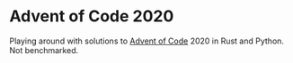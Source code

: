 # Advent of Code 2020

Playing around with solutions to [Advent of Code](https://adventofcode.com/) 2020 in Rust and Python. Not benchmarked.

